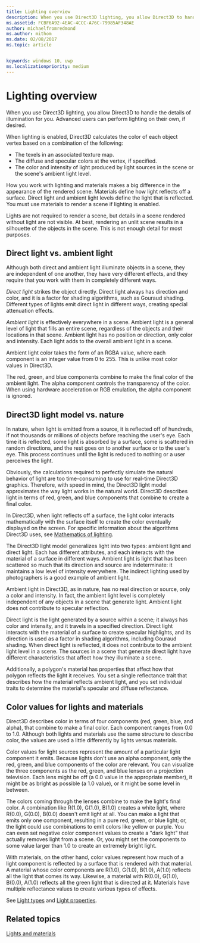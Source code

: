 ```yaml
---
title: Lighting overview
description: When you use Direct3D lighting, you allow Direct3D to handle the details of illumination for you. Advanced users can perform lighting on their own, if desired.
ms.assetid: FCBF6A92-4EAC-4CCC-A76C-79985AF348AE
author: michaelfromredmond
ms.author: mithom
ms.date: 02/08/2017
ms.topic: article


keywords: windows 10, uwp
ms.localizationpriority: medium
---
```


# Lighting overview

When you use Direct3D lighting, you allow Direct3D to handle the details of illumination for you. Advanced users can perform lighting on their own, if desired.

When lighting is enabled, Direct3D calculates the color of each object vertex based on a combination of the following:

-   The texels in an associated texture map.
-   The diffuse and specular colors at the vertex, if specified.
-   The color and intensity of light produced by light sources in the scene or the scene's ambient light level.

How you work with lighting and materials makes a big difference in the appearance of the rendered scene. Materials define how light reflects off a surface. Direct light and ambient light levels define the light that is reflected. You must use materials to render a scene if lighting is enabled.

Lights are not required to render a scene, but details in a scene rendered without light are not visible. At best, rendering an unlit scene results in a silhouette of the objects in the scene. This is not enough detail for most purposes.

## <span id="direct_light_vs._ambient_light"></span><span id="DIRECT_LIGHT_VS._AMBIENT_LIGHT"></span>Direct light vs. ambient light


Although both direct and ambient light illuminate objects in a scene, they are independent of one another, they have very different effects, and they require that you work with them in completely different ways.

*Direct light* strikes the object directly. Direct light always has direction and color, and it is a factor for shading algorithms, such as Gouraud shading. Different types of lights emit direct light in different ways, creating special attenuation effects.

*Ambient light* is effectively everywhere in a scene. Ambient light is a general level of light that fills an entire scene, regardless of the objects and their locations in that scene. Ambient light has no position or direction, only color and intensity. Each light adds to the overall ambient light in a scene.

Ambient light color takes the form of an RGBA value, where each component is an integer value from 0 to 255. This is unlike most color values in Direct3D.

The red, green, and blue components combine to make the final color of the ambient light. The alpha component controls the transparency of the color. When using hardware acceleration or RGB emulation, the alpha component is ignored.

## <span id="direct3d_light_model_vs._nature"></span><span id="DIRECT3D_LIGHT_MODEL_VS._NATURE"></span>Direct3D light model vs. nature


In nature, when light is emitted from a source, it is reflected off of hundreds, if not thousands or millions of objects before reaching the user's eye. Each time it is reflected, some light is absorbed by a surface, some is scattered in random directions, and the rest goes on to another surface or to the user's eye. This process continues until the light is reduced to nothing or a user perceives the light.

Obviously, the calculations required to perfectly simulate the natural behavior of light are too time-consuming to use for real-time Direct3D graphics. Therefore, with speed in mind, the Direct3D light model approximates the way light works in the natural world. Direct3D describes light in terms of red, green, and blue components that combine to create a final color.

In Direct3D, when light reflects off a surface, the light color interacts mathematically with the surface itself to create the color eventually displayed on the screen. For specific information about the algorithms Direct3D uses, see [Mathematics of lighting](mathematics-of-lighting.md).

The Direct3D light model generalizes light into two types: ambient light and direct light. Each has different attributes, and each interacts with the material of a surface in different ways. Ambient light is light that has been scattered so much that its direction and source are indeterminate: it maintains a low level of intensity everywhere. The indirect lighting used by photographers is a good example of ambient light.

Ambient light in Direct3D, as in nature, has no real direction or source, only a color and intensity. In fact, the ambient light level is completely independent of any objects in a scene that generate light. Ambient light does not contribute to specular reflection.

Direct light is the light generated by a source within a scene; it always has color and intensity, and it travels in a specified direction. Direct light interacts with the material of a surface to create specular highlights, and its direction is used as a factor in shading algorithms, including Gouraud shading. When direct light is reflected, it does not contribute to the ambient light level in a scene. The sources in a scene that generate direct light have different characteristics that affect how they illuminate a scene.

Additionally, a polygon's material has properties that affect how that polygon reflects the light it receives. You set a single reflectance trait that describes how the material reflects ambient light, and you set individual traits to determine the material's specular and diffuse reflectance.

## <span id="Color_Values_for_Lights_and_Materials"></span><span id="color_values_for_lights_and_materials"></span><span id="COLOR_VALUES_FOR_LIGHTS_AND_MATERIALS"></span>Color values for lights and materials


Direct3D describes color in terms of four components (red, green, blue, and alpha), that combine to make a final color. Each component ranges from 0.0 to 1.0. Although both lights and materials use the same structure to describe color, the values are used a little differently by lights versus materials.

Color values for light sources represent the amount of a particular light component it emits. Because lights don't use an alpha component, only the red, green, and blue components of the color are relevant. You can visualize the three components as the red, green, and blue lenses on a projection television. Each lens might be off (a 0.0 value in the appropriate member), it might be as bright as possible (a 1.0 value), or it might be some level in between.

The colors coming through the lenses combine to make the light's final color. A combination like R(1.0), G(1.0), B(1.0) creates a white light, where R(0.0), G(0.0), B(0.0) doesn't emit light at all. You can make a light that emits only one component, resulting in a pure red, green, or blue light; or, the light could use combinations to emit colors like yellow or purple. You can even set negative color component values to create a "dark light" that actually removes light from a scene. Or, you might set the components to some value larger than 1.0 to create an extremely bright light.

With materials, on the other hand, color values represent how much of a light component is reflected by a surface that is rendered with that material. A material whose color components are R(1.0), G(1.0), B(1.0), A(1.0) reflects all the light that comes its way. Likewise, a material with R(0.0), G(1.0), B(0.0), A(1.0) reflects all the green light that is directed at it. Materials have multiple reflectance values to create various types of effects.

See [Light types](light-types.md) and [Light properties](light-properties.md).

## <span id="related-topics"></span>Related topics


[Lights and materials](lights-and-materials.md)

 

 





